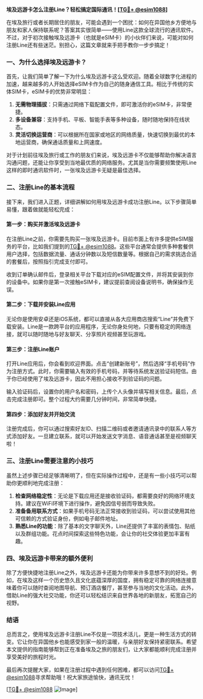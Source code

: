 **埃及远游卡怎么注册Line？轻松搞定国际通讯！[[TG💪+ @esim1088](https://t.me/s/esim1088)]**

在埃及旅行或者长期居住的朋友，可能会遇到一个困扰：如何在异国他乡方便地与朋友和家人保持联系呢？答案其实很简单——使用Line这款全球流行的通讯软件。不过，对于初次接触埃及远游卡（也就是eSIM卡）的小伙伴们来说，可能对如何注册Line还有些迷茫。别担心，这篇文章就来手把手教你一步步搞定！

### 一、为什么选择埃及远游卡？

首先，让我们简单了解一下为什么埃及远游卡这么受欢迎。随着全球数字化进程的加速，越来越多的人开始选择eSIM卡作为自己的随身通信工具。相比于传统的实体SIM卡，eSIM卡的优势非常明显：

1. **无需物理插拔**：只需通过网络下载配置文件，即可激活你的eSIM卡，非常便捷。
2. **多设备兼容**：支持手机、平板、智能手表等多种设备，随时随地保持在线状态。
3. **灵活切换运营商**：可以根据所在国家或地区的网络质量，快速切换到最优的本地运营商，确保通话质量和上网速度。

对于计划前往埃及旅行或工作的朋友们来说，埃及远游卡不仅能够帮助你解决语言沟通问题，还能让你享受到当地最优质的网络服务。尤其是当你需要频繁使用Line这样的即时通讯软件时，一张埃及远游卡无疑是最佳选择。

### 二、注册Line的基本流程

接下来，我们进入正题，详细讲解如何用埃及远游卡成功注册Line。以下步骤简单易懂，跟着做就能轻松完成：

#### 第一步：购买并激活埃及远游卡

在注册Line之前，你需要先购买一张埃及远游卡。目前市面上有许多提供eSIM服务的平台，比如我们提到的[TG💪+ @esim1088](https://t.me/s/esim1088)。这些平台通常会提供多种套餐供用户选择，包括数据流量、通话分钟数以及短信数量等。根据自己的需求挑选合适的套餐后，按照指引完成支付即可。

收到订单确认邮件后，登录相关平台下载对应的eSIM配置文件，并将其安装到你的设备中。如果你是第一次接触eSIM卡，建议提前查阅设备说明书，确保操作无误。

#### 第二步：下载并安装Line应用

无论你是使用安卓还是iOS系统，都可以直接从各大应用商店搜索“Line”并免费下载安装。Line是一款跨平台的应用程序，无论你身处何地，只要有稳定的网络连接，就可以随时随地与好友聊天、分享照片视频甚至玩游戏。

#### 第三步：注册Line账户

打开Line应用后，你会看到欢迎界面。点击“创建新账号”，然后选择“手机号码”作为注册方式。此时，你需要输入有效的手机号码，并等待系统发送验证码短信。由于你已经使用了埃及远游卡，因此不用担心接收不到验证码的问题。

输入验证码后，设置你的用户名和密码，上传个人头像并填写相关信息。最后，点击完成注册即可。整个过程大约需要几分钟时间，非常简单快捷。

#### 第四步：添加好友并开始交流

注册完成后，你可以通过搜索好友ID、扫描二维码或者邀请通讯录中的联系人等方式添加好友。一旦建立联系，就可以开始发送文字消息、语音通话甚至是视频聊天啦！

### 三、注册Line需要注意的小技巧

虽然上述步骤已经足够清晰明了，但在实际操作过程中，还是有一些小技巧可以帮助你更顺利地完成注册：

1. **检查网络稳定性**：无论是下载应用还是接收验证码，都需要良好的网络环境支持。建议在WiFi环境下进行操作，避免因信号弱而导致失败。
2. **准备备用联系方式**：如果手机号码无法正常接收到验证码，可以尝试使用其他可信赖的方式验证身份，例如电子邮件地址。
3. **熟悉Line的功能**：除了基本的文字聊天外，Line还提供了丰富的表情包、贴纸以及群组功能。花点时间探索这些特色功能，会让你的社交体验更加丰富有趣。

### 四、埃及远游卡带来的额外便利

除了方便快捷地注册Line之外，埃及远游卡还能为你带来许多意想不到的好处。例如，在埃及这样一个历史悠久且文化底蕴深厚的国度，拥有稳定可靠的网络连接意味着你可以随时查阅地图导航、预订酒店餐厅，甚至参与当地的文化活动。此外，借助Line的强大社交功能，你还可以轻松结识来自世界各地的新朋友，拓宽自己的视野。

### 结语

总而言之，使用埃及远游卡注册Line不仅是一项技术活儿，更是一种生活方式的转变。它让你在异国他乡也能感受到家一般的温暖，与亲朋好友保持紧密联系。希望本文提供的指南能够帮到正在准备埃及之旅的朋友们，让大家都能顺利完成注册并享受美好的旅程时光。

最后再次提醒大家，如果在注册过程中遇到任何困难，都可以访问[TG💪+ @esim1088](https://t.me/s/esim1088)寻求帮助哦！祝大家旅途愉快，通讯无忧！

[[TG💪+ @esim1088](https://t.me/s/esim1088) ![Image](https://i.postimg.cc/4NQfJmqS/Snipaste-2025-05-13-00-14-12.png)]